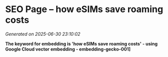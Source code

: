 # SEO Page – how eSIMs save roaming costs
*Generated on 2025-06-30 23:10:02*

**The keyword for embedding is 'how eSIMs save roaming costs' - using Google Cloud vector embedding - embedding-gecko-001]**